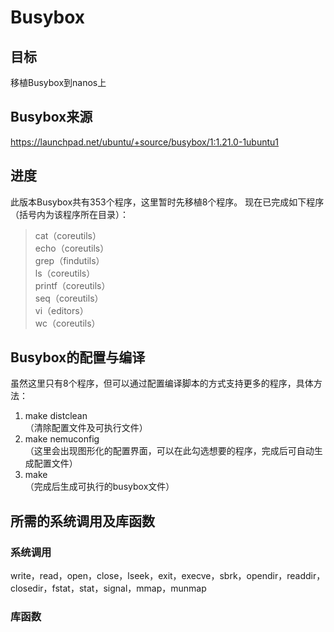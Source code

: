 # Busybox

## 目标
移植Busybox到nanos上

## Busybox来源
https://launchpad.net/ubuntu/+source/busybox/1:1.21.0-1ubuntu1

## 进度
此版本Busybox共有353个程序，这里暂时先移植8个程序。 
现在已完成如下程序（括号内为该程序所在目录）：
> cat（coreutils）  
> echo（coreutils）  
> grep（findutils）  
> ls（coreutils）  
> printf（coreutils）  
> seq（coreutils）  
> vi（editors）  
> wc（coreutils）  

## Busybox的配置与编译
虽然这里只有8个程序，但可以通过配置编译脚本的方式支持更多的程序，具体方法：  
1. make distclean  
（清除配置文件及可执行文件）
2. make nemuconfig  
（这里会出现图形化的配置界面，可以在此勾选想要的程序，完成后可自动生成配置文件）
3. make  
（完成后生成可执行的busybox文件）

## 所需的系统调用及库函数
### 系统调用
write，read，open，close，lseek，exit，execve，sbrk，opendir，readdir，closedir，fstat，stat，signal，mmap，munmap
### 库函数
